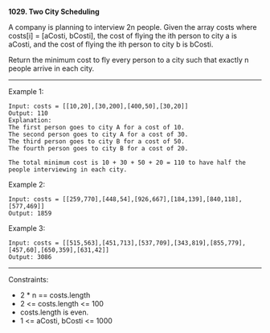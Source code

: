 **1029. Two City Scheduling**

A company is planning to interview 2n people. Given the array costs where costs[i] = [aCosti, bCosti], the cost of flying the ith person to city a is aCosti, and the cost of flying the ith person to city b is bCosti.

Return the minimum cost to fly every person to a city such that exactly n people arrive in each city.

*** 

Example 1:
```
Input: costs = [[10,20],[30,200],[400,50],[30,20]]
Output: 110
Explanation: 
The first person goes to city A for a cost of 10.
The second person goes to city A for a cost of 30.
The third person goes to city B for a cost of 50.
The fourth person goes to city B for a cost of 20.

The total minimum cost is 10 + 30 + 50 + 20 = 110 to have half the people interviewing in each city.
```
Example 2:
```
Input: costs = [[259,770],[448,54],[926,667],[184,139],[840,118],[577,469]]
Output: 1859
```
Example 3:
```
Input: costs = [[515,563],[451,713],[537,709],[343,819],[855,779],[457,60],[650,359],[631,42]]
Output: 3086
``` 
***
Constraints:

- 2 * n == costs.length
- 2 <= costs.length <= 100
- costs.length is even.
- 1 <= aCosti, bCosti <= 1000